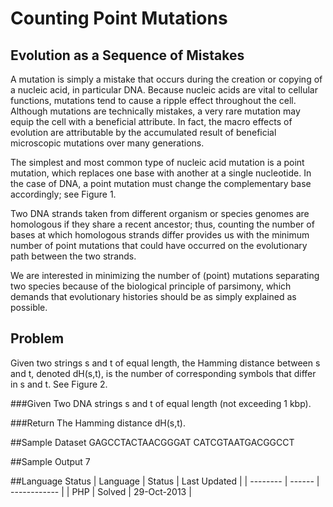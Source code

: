 Counting Point Mutations
========================

## Evolution as a Sequence of Mistakes

A mutation is simply a mistake that occurs during the creation or copying of a nucleic acid, in particular DNA. Because nucleic acids are vital to cellular functions, mutations tend to cause a ripple effect throughout the cell. Although mutations are technically mistakes, a very rare mutation may equip the cell with a beneficial attribute. In fact, the macro effects of evolution are attributable by the accumulated result of beneficial microscopic mutations over many generations.

The simplest and most common type of nucleic acid mutation is a point mutation, which replaces one base with another at a single nucleotide. In the case of DNA, a point mutation must change the complementary base accordingly; see Figure 1.

Two DNA strands taken from different organism or species genomes are homologous if they share a recent ancestor; thus, counting the number of bases at which homologous strands differ provides us with the minimum number of point mutations that could have occurred on the evolutionary path between the two strands.

We are interested in minimizing the number of (point) mutations separating two species because of the biological principle of parsimony, which demands that evolutionary histories should be as simply explained as possible.

## Problem

Given two strings s and t of equal length, the Hamming distance between s and t, denoted dH(s,t), is the number of corresponding symbols that differ in s and t. See Figure 2.

###Given
Two DNA strings s and t of equal length (not exceeding 1 kbp).

###Return
The Hamming distance dH(s,t).

##Sample Dataset
    GAGCCTACTAACGGGAT
    CATCGTAATGACGGCCT

##Sample Output
    7

##Language Status
| Language |  Status  | Last Updated |
| -------- |  ------  | ------------ |
|   PHP    |  Solved  | 29-Oct-2013  |